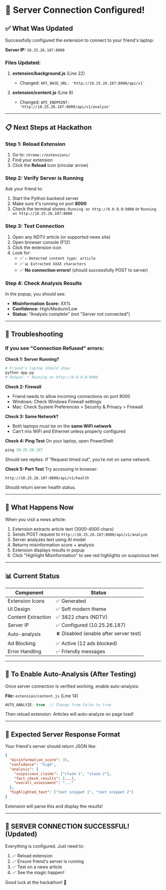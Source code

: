 # 🚀 Server Connection Configured!

## ✅ What Was Updated

Successfully configured the extension to connect to your friend's laptop:

**Server IP:** `10.25.26.187:8000`

### Files Updated:
1. **extension/background.js** (Line 22)
   - Changed: `API_BASE_URL: 'http://10.25.26.187:8000/api/v1'`

2. **extension/content.js** (Line 8)
   - Changed: `API_ENDPOINT: 'http://10.25.26.187:8000/api/v1/analyze'`

---

## 📋 Next Steps at Hackathon

### Step 1: Reload Extension
1. Go to: `chrome://extensions/`
2. Find your extension
3. Click the **Reload** icon (circular arrow)

### Step 2: Verify Server is Running
Ask your friend to:
1. Start the Python backend server
2. Make sure it's running on port **8000**
3. Check the terminal shows: `Running on http://0.0.0.0:8000` or `Running on http://10.25.26.187:8000`

### Step 3: Test Connection
1. Open any NDTV article (or supported news site)
2. Open browser console (F12)
3. Click the extension icon
4. Look for:
   - ✅ `✓ Detected content type: article`
   - ✅ `📊 Extracted XXXX characters`
   - ✅ **No connection errors!** (should successfully POST to server)

### Step 4: Check Analysis Results
In the popup, you should see:
- **Misinformation Score:** XX%
- **Confidence:** High/Medium/Low
- **Status:** "Analysis complete" (not "Server not connected")

---

## 🔧 Troubleshooting

### If you see "Connection Refused" errors:

**Check 1: Server Running?**
```bash
# Friend's laptop should show:
python app.py
# Output: * Running on http://0.0.0.0:8000
```

**Check 2: Firewall**
- Friend needs to allow incoming connections on port 8000
- Windows: Check Windows Firewall settings
- Mac: Check System Preferences > Security & Privacy > Firewall

**Check 3: Same Network?**
- Both laptops must be on the **same WiFi network**
- Can't mix WiFi and Ethernet unless properly configured

**Check 4: Ping Test**
On your laptop, open PowerShell:
```powershell
ping 10.25.26.187
```
Should see replies. If "Request timed out", you're not on same network.

**Check 5: Port Test**
Try accessing in browser:
```
http://10.25.26.187:8000/api/v1/health
```
Should return server health status.

---

## 🎯 What Happens Now

When you visit a news article:
1. Extension extracts article text (3000-4000 chars)
2. Sends POST request to `http://10.25.26.187:8000/api/v1/analyze`
3. Server analyzes text using AI model
4. Returns misinformation score + analysis
5. Extension displays results in popup
6. Click "Highlight Misinformation" to see red highlights on suspicious text

---

## 📊 Current Status

| Component | Status |
|-----------|--------|
| Extension Icons | ✅ Generated |
| UI Design | ✅ Soft modern theme |
| Content Extraction | ✅ 3822 chars (NDTV) |
| Server IP | ✅ Configured (10.25.26.187) |
| Auto-analysis | ⏸️ Disabled (enable after server test) |
| Ad Blocking | ✅ Active (12 ads blocked) |
| Error Handling | ✅ Friendly messages |

---

## 🔄 To Enable Auto-Analysis (After Testing)

Once server connection is verified working, enable auto-analysis:

**File:** `extension/content.js` (Line 14)
```javascript
AUTO_ANALYZE: true  // Change from false to true
```

Then reload extension. Articles will auto-analyze on page load!

---

## 📝 Expected Server Response Format

Your friend's server should return JSON like:
```json
{
  "misinformation_score": 35,
  "confidence": "high",
  "analysis": {
    "suspicious_claims": ["claim 1", "claim 2"],
    "fact_check_results": [...],
    "overall_assessment": "..."
  },
  "highlighted_text": ["text snippet 1", "text snippet 2"]
}
```

Extension will parse this and display the results!

---

## 🎉 SERVER CONNECTION SUCCESSFUL! (Updated)

Everything is configured. Just need to:
1. ✅ Reload extension
2. ✅ Ensure friend's server is running
3. ✅ Test on a news article
4. ✅ See the magic happen!

Good luck at the hackathon! 🚀
